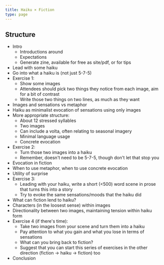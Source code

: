 ```yaml
---
title: Haiku × Fiction
type: page
---
```


## Structure

* Intro
    * Introductions around
    * Expectations
    * Generate zine, available for free as site/pdf, or for tips
* Lead with some haiku
* Go into what a haiku is (not just 5-7-5)
* Exercise 1:
    * Show some images
    * Attendees should pick two things they notice from each image, aim for a bit of contrast
    * Write those two things on two lines, as much as they want
* Images and sensations vs metaphor
* Haiku as minimalist evocation of sensations using only images
* More appropriate structure:
    * About 12 stressed syllables
    * Two images
    * Can include a volta, often relating to seasonal imagery
    * Minimal language usage
    * Concrete evocation
* Exercise 2:
    * Turn those two images into a haiku
    * Remember, doesn't need to be 5-7-5, though don't let that stop you
* Evocation in fiction
* When to use metaphor, when to use concrete evocation
* Utility of surprise
* Exercise 3:
    * Leading with your haiku, write a short (<500) word scene in prose that turns this into a story
    * Try to evoke the same sensations/moods that the haiku did
* What can fiction lend to haiku?
* Characters (in the loosest sense) within images
* Directionality between two images, maintaining tension within haiku form
* Exercise 4 (if there's time):
    * Take two images from your scene and turn them into a haiku
    * Pay attention to what you gain and what you lose in terms of sensations
    * What can you bring back to fiction?
    * Suggest that you can start this series of exercises in the other direction (fiction -> haiku -> fiction) too
* Conclusion
